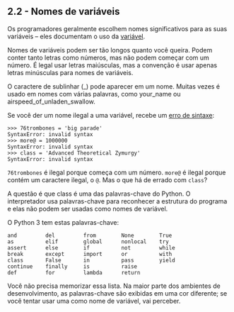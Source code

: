 ## 2.2 - Nomes de variáveis

Os programadores geralmente escolhem nomes significativos para as suas variáveis – eles documentam o uso da [variável](09-glossario.md#variável).

Nomes de variáveis podem ser tão longos quanto você queira. Podem conter tanto letras como números, mas não podem começar com um número. É legal usar letras maiúsculas, mas a convenção é usar apenas letras minúsculas para nomes de variáveis.

O caractere de sublinhar (\_) pode aparecer em um nome. Muitas vezes é usado em nomes com várias palavras, como your\_name ou airspeed\_of\_unladen\_swallow.

Se você der um nome ilegal a uma variável, recebe um [erro de sintaxe](09-glossario.md#erro-de-sintaxe):

```
>>> 76trombones = 'big parade'
SyntaxError: invalid syntax
>>> more@ = 1000000
SyntaxError: invalid syntax
>>> class = 'Advanced Theoretical Zymurgy'
SyntaxError: invalid syntax
```
`76trombones` é ilegal porque começa com um número. `more@` é ilegal porque contém um caractere ilegal, o `@`. Mas o que há de errado com `class`?

A questão é que class é uma das palavras-chave do Python. O interpretador usa palavras-chave para reconhecer a estrutura do programa e elas não podem ser usadas como nomes de variável.


O Python 3 tem estas palavras-chave:

```
and         del         from        None        True
as          elif        global      nonlocal    try
assert      else        if          not         while
break       except      import      or          with
class       False       in          pass        yield
continue    finally     is          raise
def         for         lambda      return
```

Você não precisa memorizar essa lista. Na maior parte dos ambientes de desenvolvimento, as palavras-chave são exibidas em uma cor diferente; se você tentar usar uma como nome de variável, vai perceber.
